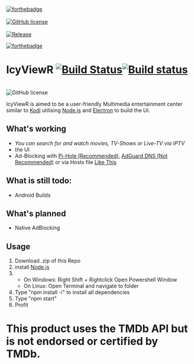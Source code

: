 [![forthebadge](https://forthebadge.com/images/badges/made-with-javascript.svg)](https://forthebadge.com)
<br>
<br>
<a href="https://github.com/floprock/IcyViewR/blob/master/LICENSE"><img alt="GitHub license" src="https://img.shields.io/badge/License-Open_Source_with_restrictions-blue.svg?style=for-the-badge"></a><a href="https://github.com/floprock/IcyViewR/releases/latest">
<br>
     <br>
<img alt="Release" src="https://img.shields.io/badge/Latest%20Version-3.0.0-blue.svg?style=for-the-badge"></a>

[![forthebadge](https://forthebadge.com/images/badges/built-with-love.svg)](https://forthebadge.com)
# IcyViewR [![Build Status](https://travis-ci.org/floprock/IcyViewR.svg?branch=master)](https://travis-ci.org/floprock/IcyViewR)[![Build status](https://ci.appveyor.com/api/projects/status/enx409k96ywgt0nd?svg=true)](https://ci.appveyor.com/project/sineflex/icyviewr)

<br>
<img alt="GitHub license" src="https://www.themoviedb.org/assets/2/v4/logos/408x161-powered-by-rectangle-green-bb4301c10ddc749b4e79463811a68afebeae66ef43d17bcfd8ff0e60ded7ce99.png">
<br>

IcyViewR is aimed to be a user-friendly Multimedia entertainment center similar to <a href="https://github.com/xbmc/xbmc">Kodi</a>
utilising <a href="https://nodejs.org/en/">Node.js</a> and <a href="https://electronjs.org">Electron</a> to build the UI.

## What's working
- _You can search for and watch movies, TV-Shows or Live-TV via IPTV_
- the UI
- Ad-Blocking with <a href="https://pi-hole.net/">Pi-Hole (Recommended)</a>, <a href="https://adguard.com/en/adguard-dns/overview.html#instruction">AdGuard DNS (Not Recommended)</a> or via Hosts file [Like This](https://someonewhocares.org/hosts/hosts)
## What is still todo:
- Android Builds
## What's planned
- Native AdBlocking
## Usage
1. Download .zip of this Repo
2. install <a href="https://nodejs.org/en/download/">Node.js</a>
3. 
     - On Windows: Right Shift + Rightclick Open Powershell Window
      - On Linux: Open Terminal and navigate to folder
4. Type "npm install -i" to install all dependencies
5. Type "npm start"
6. Profit


# This product uses the TMDb API but is not endorsed or certified by TMDb.
